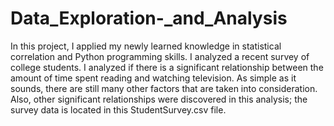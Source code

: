 # Data_Exploration-_and_Analysis


In this project, I applied my newly learned knowledge in statistical correlation and Python programming skills. I analyzed a recent survey of college students.
I analyzed if there is a significant relationship between the amount of time spent reading and watching television. As simple as it sounds, there are still 
many other factors that are taken into consideration. Also, other significant relationships were discovered in this analysis; the survey data is located 
in this StudentSurvey.csv file.
